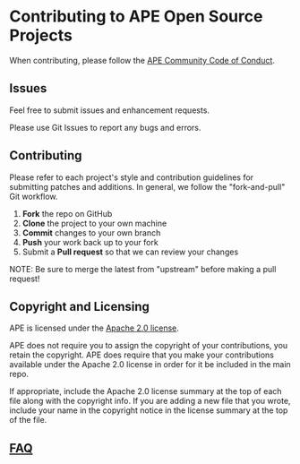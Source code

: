 Contributing to APE Open Source Projects
=========================================

When contributing, please follow the [APE Community Code of Conduct](CODE_OF_CONDUCT.md).

Issues
------

Feel free to submit issues and enhancement requests.

Please use Git Issues to report any bugs and errors.

Contributing
------------

Please refer to each project's style and contribution guidelines for submitting patches and additions. In general, we follow the "fork-and-pull" Git workflow.

 1. **Fork** the repo on GitHub
 2. **Clone** the project to your own machine
 3. **Commit** changes to your own branch
 4. **Push** your work back up to your fork
 5. Submit a **Pull request** so that we can review your changes

NOTE: Be sure to merge the latest from "upstream" before making a pull request!

Copyright and Licensing
-----------------------

APE is licensed under the [Apache 2.0 license](http://www.apache.org/licenses/LICENSE-2.0).

APE does not require you to assign the copyright of your contributions, you retain the copyright. APE does require that you make your contributions available under the Apache 2.0 license in order for it be included in the main repo.

If appropriate, include the Apache 2.0 license summary at the top of each file along with the copyright info. If you are adding a new file that you wrote, include your name in the copyright notice in the license summary at the top of the file.


## [FAQ](https://github.com/sanctuuary/APE/issues?q=label%3Afaq+sort%3Aupdated-desc+is%3Aclosed)
